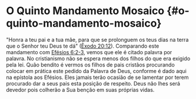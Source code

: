 # O Quinto Mandamento Mosaico {#o-quinto-mandamento-mosaico}

&quot;Honra a teu pai e a tua mãe, para que se prolonguem os teus dias na terra que o Senhor teu Deus te dá&quot; ([Êxodo 20:12](http://bibliaonline.com.br/acf/ex/20/12)). Comparando este mandamento com [Efésios 6:2-3](http://bibliaonline.com.br/acf/ef/6/2-3), vemos que ele é citado palavra por palavra. No cristianismo não se espera menos dos filhos do que era exigido pela lei. Quão bendito é vermos os filhos de pais cristãos procurando colocar em prática este pedido da Palavra de Deus, conforme é dado aqui na epístola aos Efésios. Eles jamais terão ocasião de se lamentar por terem procurado dar a seus pais esta posição de respeito. Deus não lhes será devedor pois colherão a Sua benção em suas próprias vidas.
